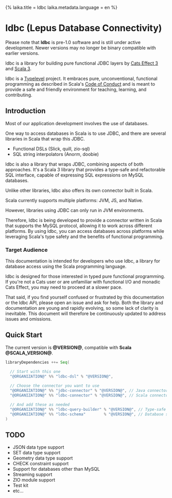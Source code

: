 {%
laika.title = ldbc
laika.metadata.language = en
%}

# ldbc (Lepus Database Connectivity)

Please note that **ldbc** is pre-1.0 software and is still under active development. Newer versions may no longer be binary compatible with earlier versions.

ldbc is a library for building pure functional JDBC layers by [Cats Effect 3](https://typelevel.org/cats-effect/) and [Scala 3](https://github.com/scala/scala3).

ldbc is a [Typelevel](http://typelevel.org/) project. It embraces pure, unconventional, functional programming as described in Scala's [Code of Conduct](http://scala-lang.org/conduct.html) and is meant to provide a safe and friendly environment for teaching, learning, and contributing.

## Introduction

Most of our application development involves the use of databases.

One way to access databases in Scala is to use JDBC, and there are several libraries in Scala that wrap this JDBC.

- Functional DSLs (Slick, quill, zio-sql)
- SQL string interpolators (Anorm, doobie)

ldbc is also a library that wraps JDBC, combining aspects of both approaches. It's a Scala 3 library that provides a type-safe and refactorable SQL interface, capable of expressing SQL expressions on MySQL databases.

Unlike other libraries, ldbc also offers its own connector built in Scala.

Scala currently supports multiple platforms: JVM, JS, and Native.

However, libraries using JDBC can only run in JVM environments.

Therefore, ldbc is being developed to provide a connector written in Scala that supports the MySQL protocol, allowing it to work across different platforms.
By using ldbc, you can access databases across platforms while leveraging Scala's type safety and the benefits of functional programming.

### Target Audience

This documentation is intended for developers who use ldbc, a library for database access using the Scala programming language.

ldbc is designed for those interested in typed pure functional programming. If you're not a Cats user or are unfamiliar with functional I/O and monadic Cats Effect, you may need to proceed at a slower pace.

That said, if you find yourself confused or frustrated by this documentation or the ldbc API, please open an issue and ask for help. Both the library and documentation are young and rapidly evolving, so some lack of clarity is inevitable. This document will therefore be continuously updated to address issues and omissions.

## Quick Start

The current version is **@VERSION@**, compatible with **Scala @SCALA_VERSION@**.

```scala
libraryDependencies ++= Seq(

  // Start with this one
  "@ORGANIZATION@" %% "ldbc-dsl" % "@VERSION@",
  
  // Choose the connector you want to use
  "@ORGANIZATION@" %% "jdbc-connector" % "@VERSION@", // Java connector (supported platform: JVM)
  "@ORGANIZATION@" %% "ldbc-connector" % "@VERSION@", // Scala connector (supported platforms: JVM, JS, Native)

  // And add these as needed
  "@ORGANIZATION@" %% "ldbc-query-builder" % "@VERSION@", // Type-safe query building
  "@ORGANIZATION@" %% "ldbc-schema"        % "@VERSION@", // Database schema construction
)
```

## TODO

- JSON data type support
- SET data type support
- Geometry data type support
- CHECK constraint support
- Support for databases other than MySQL
- Streaming support
- ZIO module support
- Test kit
- etc...
